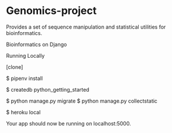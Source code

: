 # Genomics-project 

Provides a set of sequence manipulation and statistical utilities for bioinformatics.


Bioinformatics on Django


Running Locally


[clone]

$ pipenv install

$ createdb python_getting_started

$ python manage.py migrate $ python manage.py collectstatic

$ heroku local

Your app should now be running on localhost:5000.
